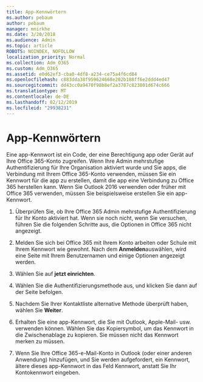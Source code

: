 ```yaml
---
title: App-Kennwörtern
ms.author: pebaum
author: pebaum
manager: mnirkhe
ms.date: 3/20/2018
ms.audience: Admin
ms.topic: article
ROBOTS: NOINDEX, NOFOLLOW
localization_priority: Normal
ms.collection: Adm_O365
ms.custom: Adm_O365
ms.assetid: e0d62ef3-cba0-4df8-a234-ce75a4f6cd84
ms.openlocfilehash: c883dda38f959624668e202b188ff6e2ddd4ed47
ms.sourcegitcommit: dd43cc0a9470f98b8ef2a3787c823801d674c666
ms.translationtype: MT
ms.contentlocale: de-DE
ms.lasthandoff: 02/12/2019
ms.locfileid: "29938231"
---
```

# <a name="app-passwords"></a>App-Kennwörtern

Eine app-Kennwort ist ein Code, der eine Berechtigung app oder Gerät auf Ihre Office 365-Konto zugreifen. Wenn Ihre Admin mehrstufige Authentifizierung für Ihre Organisation aktiviert wurde und Sie apps, die Verbindung mit Ihrem Office 365-Konto verwenden, müssen Sie ein Kennwort für die app zu erstellen, damit die app eine Verbindung zu Office 365 herstellen kann. Wenn Sie Outlook 2016 verwenden oder früher mit Office 365 verwenden, müssen Sie beispielsweise erstellen Sie ein app-Kennwort.
  
1. Überprüfen Sie, ob Ihre Office 365 Admin mehrstufige Authentifizierung für Ihr Konto aktiviert hat. Wenn sie noch nicht, wenn Sie versuchen, führen Sie die folgenden Schritte aus, die Optionen in Office 365 nicht angezeigt.
    
2. Melden Sie sich bei Office 365 mit Ihrem Konto arbeiten oder Schule mit Ihrem Kennwort wie gewohnt. Nach dem **Anmelden**auswählen, wird eine Seite mit Ihrem Benutzernamen und einige Optionen angezeigt werden. 
    
3. Wählen Sie auf **jetzt einrichten**. 
    
4. Wählen Sie die Authentifizierungsmethode aus, und klicken Sie dann auf der Seite befolgen.
    
5. Nachdem Sie Ihrer Kontaktliste alternative Methode überprüft haben, wählen Sie **Weiter**. 
    
6. Erhalten Sie eine app-Kennwort, die Sie mit Outlook, Apple-Mail- usw. verwenden können. Wählen Sie das Kopiersymbol, um das Kennwort in die Zwischenablage zu kopieren. Sie müssen nicht das Kennwort merken zu müssen. 
    
7. Wenn Sie Ihre Office 365-e-Mail-Konto in Outlook (oder einer anderen Anwendung) hinzufügen, und Sie werden aufgefordert, ein Kennwort, ältere dieses app-Kennwort in das Feld Kennwort, anstatt Sie Ihr Kontokennwort eingeben. 
    

